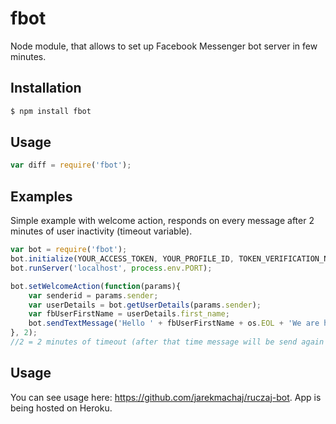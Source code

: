 fbot
=========

Node module, that allows to set up Facebook Messenger bot server in few minutes.

## Installation
  ```bash
  $ npm install fbot
  ```

## Usage
```javascript
var diff = require('fbot');
```

## Examples  

Simple example with welcome action, responds on every message after 2 minutes of user inactivity (timeout variable).

```javascript
var bot = require('fbot');
bot.initialize(YOUR_ACCESS_TOKEN, YOUR_PROFILE_ID, TOKEN_VERIFICATION_NAME)
bot.runServer('localhost', process.env.PORT);

bot.setWelcomeAction(function(params){
    var senderid = params.sender;
    var userDetails = bot.getUserDetails(params.sender);    
    var fbUserFirstName = userDetails.first_name;
    bot.sendTextMessage('Hello ' + fbUserFirstName + os.EOL + 'We are happy to see you here.', params);
}, 2); 
//2 = 2 minutes of timeout (after that time message will be send again if user sends any text)

```

## Usage

You can see usage here: https://github.com/jarekmachaj/ruczaj-bot. App is being hosted on Heroku.

 


  